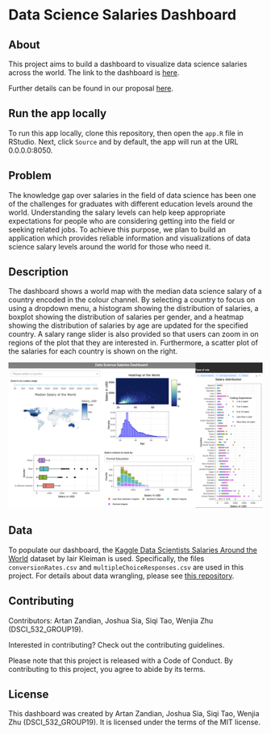 # Data Science Salaries Dashboard

## About

This project aims to build a dashboard to visualize data science salaries across the world. The link to the dashboard is [here](https://datasci-salaries-r.herokuapp.com/).

Further details can be found in our proposal [here](https://github.com/UBC-MDS/datasci_salaries-R/blob/main/doc/proposal.md).

## Run the app locally

To run this app locally, clone this repository, then open the `app.R` file in RStudio. Next, click `Source` and by default, the app will run at the URL 0.0.0.0:8050.

## Problem

The knowledge gap over salaries in the field of data science has been one of the challenges for graduates with different education levels around the world. Understanding the salary levels can help keep appropriate expectations for people who are considering getting into the field or seeking related jobs. To achieve this purpose, we plan to build an application which provides reliable information and visualizations of data science salary levels around the world for those who need it.

## Description

The dashboard shows a world map with the median data science salary of a country encoded in the colour channel. By selecting a country to focus on using a dropdown menu, a histogram showing the distribution of salaries, a boxplot showing the distribution of salaries per gender, and a heatmap showing the distribution of salaries by age are updated for the specified country. A salary range slider is also provided so that users can zoom in on regions of the plot that they are interested in. Furthermore, a scatter plot of the salaries for each country is shown on the right.

![app](https://github.com/UBC-MDS/datasci_salaries-R/blob/main/media/r-dashboard.png)

## Data

To populate our dashboard, the [Kaggle Data Scientists Salaries Around the World](https://www.kaggle.com/ikleiman/data-scientists-salaries-around-the-world) dataset by Iair Kleiman is used. Specifically, the files `conversionRates.csv` and `multipleChoiceResponses.csv` are used in this project. For details about data wrangling, please see [this repository](https://github.com/UBC-MDS/datasci_salaries_py).

## Contributing

Contributors: Artan Zandian, Joshua Sia, Siqi Tao, Wenjia Zhu (DSCI_532_GROUP19).

Interested in contributing? Check out the contributing guidelines.

Please note that this project is released with a Code of Conduct. By contributing to this project, you agree to abide by its terms.

## License

This dashboard was created by Artan Zandian, Joshua Sia, Siqi Tao, Wenjia Zhu (DSCI_532_GROUP19). It is licensed under the terms of the MIT license.